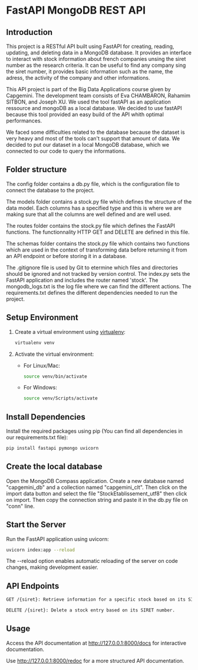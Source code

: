# FastAPI MongoDB REST API

## Introduction

This project is a RESTful API built using FastAPI for creating, reading, updating, and deleting data in a MongoDB database. It provides an interface to interact with stock information about french companies unsing the siret number as the research criteria. It can be useful to find any company sing the siret number, it provides basic information such as the name, the adress, the activity of the company and other informations. 

This API project is part of the Big Data Applications course given by Capgemini. The development team consists of Eva CHAMBARON, Rahamim SITBON, and Joseph XU. We used the tool fastAPI as an application ressource and mongoDB as a local database. We decided to use fastAPI because this tool provided an easy build of the API whith optimal performances. 

We faced some difficulties related to the database because the dataset is very heavy and most of the tools can't support that amount of data. We decided to put our dataset in a local MongoDB database, which we connected to our code to query the informations. 

## Folder structure 
The config folder contains a db.py file, which is the configuration file to connect the database to the project. 

The models folder contains a stock.py file which defines the structure of the data model. Each columns has a specified type and this is where we are making sure that all the columns are well defined and are well used. 

The routes folder contains the stock.py file which defines the FastAPI functions. The functionnality HTTP GET and DELETE are defined in this file. 

The schemas folder contains the stock.py file which contains two functions which are used in the context of transforming data before returning it from an API endpoint or before storing it in a database. 

The .gitignore file is used by Git to etermine which files and directories should be ignored and not tracked by version control.
The index.py sets the FastAPI application and includes the router named 'stock'. 
The mongodb_logs.txt is the log file where we can find the different actions. 
The requirements.txt defines the different dependencies needed to run the project. 

## Setup Environment

1. Create a virtual environment using [virtualenv](https://pypi.org/project/virtualenv/):

    ```bash 
    virtualenv venv
    ```

2. Activate the virtual environment:

    - For Linux/Mac:

        ```bash
        source venv/bin/activate
        ```

    - For Windows:

        ```bash
        source venv/Scripts/activate
        ```

## Install Dependencies

Install the required packages using pip (You can find all dependencies in our requirements.txt file):

```bash
pip install fastapi pymongo uvicorn
```

## Create the local database

Open the MongoDB Compass application. Create a new database named "capgemini_db" and a collection named "capgemini_clt". Then click on the import data button and select the file "StockEtablissement_utf8" then click on import. Then copy the connection string and paste it in the db.py file on "conn" line. 

## Start the Server

Run the FastAPI application using uvicorn:

```bash
uvicorn index:app --reload
```
The --reload option enables automatic reloading of the server on code changes, making development easier.

## API Endpoints
```bash
GET /{siret}: Retrieve information for a specific stock based on its SIRET number.
```
```bash
DELETE /{siret}: Delete a stock entry based on its SIRET number.
```
## Usage
Access the API documentation at http://127.0.0.1:8000/docs for interactive documentation.

Use http://127.0.0.1:8000/redoc for a more structured API documentation.
